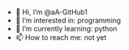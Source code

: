 - 👋 Hi, I’m @aA-GitHub1
- 👀 I’m interested in: programming
- 🌱 I’m currently learning: python
- 📫 How to reach me: not yet

<!---
aA-GitHub1/aA-GitHub1 is a ✨ special ✨ repository because its `README.md` (this file) appears on your GitHub profile.
You can click the Preview link to take a look at your changes.
--->
